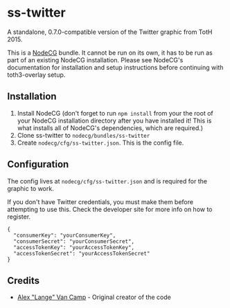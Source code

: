 # ss-twitter
A standalone, 0.7.0-compatible version of the Twitter graphic from TotH 2015.

This is a [NodeCG](http://github.com/nodecg/nodecg) bundle. It cannot be run on its own, it has to be run as part of an existing NodeCG installation. Please see NodeCG's documentation for installation and setup instructions before continuing with toth3-overlay setup.

## Installation
1. Install NodeCG (don't forget to run `npm install` from your the root of your NodeCG installation directory after you have installed it! This is what installs all of NodeCG's dependencies, which are required.)
2. Clone ss-twitter to `nodecg/bundles/ss-twitter`
3. Create `nodecg/cfg/ss-twitter.json`. This is the config file.

## Configuration
The config lives at `nodecg/cfg/ss-twitter.json` and is required for the graphic to work.

If you don't have Twitter credentials, you must make them before attempting to use this. Check the developer site for more info on how to register.
```
{
  "consumerKey": "yourConsumerKey",
  "consumerSecret": "yourConsumerSecret",
  "accessTokenKey": "yourAccessTokenKey",
  "accessTokenSecret": "yourAccessTokenSecret"
}
```

## Credits
- [Alex "Lange" Van Camp](http://alexvan.camp/) - Original creator of the code
